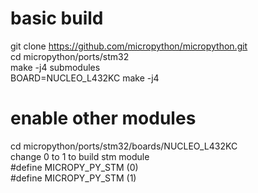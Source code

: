 # basic build
git clone https://github.com/micropython/micropython.git  
cd micropython/ports/stm32  
make -j4 submodules  
BOARD=NUCLEO_L432KC make -j4  
  
# enable other modules  
cd micropython/ports/stm32/boards/NUCLEO_L432KC  
change 0 to 1 to build stm module  
    #define MICROPY_PY_STM              (0)  
    #define MICROPY_PY_STM              (1)  

